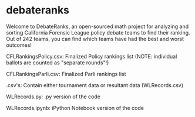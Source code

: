 # debateranks


Welcome to DebateRanks, an open-sourced math project for analyzing and sorting California Forensic League policy debate teams to find their ranking. Out of 242 teams, you can find which teams have had the best and worst outcomes!

CFLRankingsPolicy.csv: Finalized Policy rankings list (NOTE: individual ballots are counted as "separate rounds"!)

CFLRankingsParli.csv: Finalized Parli rankings list

.csv's: Contain either tournament data or resultant data (WLRecords.csv)

WLRecords.py: .py version of the code

WLRecords.ipynb: iPython Notebook version of the code
